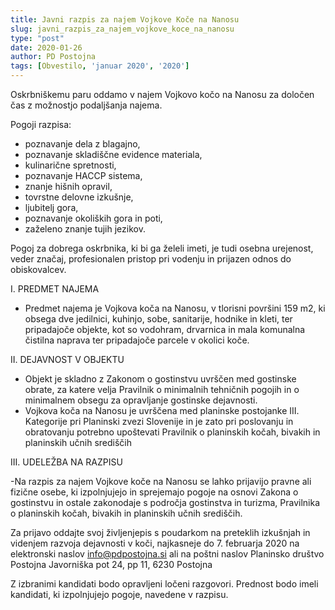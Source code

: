 ```yaml
---
title: Javni razpis za najem Vojkove Koče na Nanosu
slug: javni_razpis_za_najem_vojkove_koce_na_nanosu
type: "post"
date: 2020-01-26
author: PD Postojna
tags: [Obvestilo, 'januar 2020', '2020']
---
```



Oskrbniškemu paru oddamo v najem Vojkovo kočo na Nanosu za določen čas z možnostjo podaljšanja najema.


Pogoji razpisa:

- poznavanje dela z blagajno, 
- poznavanje skladiščne evidence materiala,  
- kulinarične spretnosti, 
- poznavanje HACCP sistema, 
- znanje hišnih opravil,
- tovrstne delovne izkušnje, 
- ljubitelj gora, 
- poznavanje okoliških gora in poti, 
- zaželeno znanje tujih jezikov.

Pogoj za dobrega oskrbnika, ki bi ga želeli imeti, je tudi osebna urejenost, veder značaj, profesionalen pristop pri vodenju  in prijazen odnos do obiskovalcev.


I. PREDMET NAJEMA

-  Predmet najema je Vojkova koča na Nanosu, v tlorisni površini  159 m2, ki obsega dve jedilnici, kuhinjo, sobe, sanitarije, hodnike in kleti, ter pripadajoče objekte, kot so vodohram, drvarnica in mala komunalna čistilna naprava ter pripadajoče parcele v okolici koče.


II. DEJAVNOST V OBJEKTU
 
- Objekt je skladno z Zakonom o gostinstvu uvrščen med gostinske obrate, za katere  velja Pravilnik o minimalnih tehničnih pogojih  in o minimalnem obsegu za opravljanje gostinske dejavnosti.
- Vojkova koča na Nanosu je uvrščena med planinske postojanke III. Kategorije pri Planinski zvezi Slovenije in je zato pri poslovanju in obratovanju potrebno upoštevati Pravilnik o planinskih kočah, bivakih in planinskih učnih središčih 

III. UDELEŽBA NA RAZPISU

-Na razpis za najem Vojkove koče na Nanosu se lahko prijavijo pravne ali fizične osebe, ki izpolnjujejo in sprejemajo pogoje na osnovi Zakona o gostinstvu in ostale zakonodaje s področja gostinstva in turizma, Pravilnika o planinskih kočah, bivakih in planinskih učnih središčih.

Za prijavo oddajte svoj življenjepis s poudarkom na preteklih izkušnjah in videnjem razvoja dejavnosti v koči, najkasneje do 7. februarja 2020 na elektronski naslov info@pdpostojna.si ali na poštni naslov Planinsko društvo Postojna Javorniška pot 24, pp 11, 6230 Postojna

Z izbranimi kandidati bodo opravljeni ločeni razgovori. Prednost bodo imeli kandidati, ki izpolnjujejo pogoje, navedene v razpisu. 

